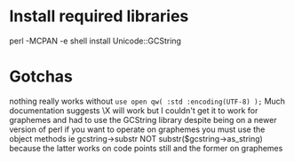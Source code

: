 # Install required libraries
perl -MCPAN -e shell
install Unicode::GCString

# Gotchas
nothing really works without `use open qw( :std :encoding(UTF-8) );`
Much documentation suggests \X will work but I couldn't get it to work for graphemes and had to use the GCString library despite being on a newer version of perl
if you want to operate on graphemes you must use the object methods ie gcstring->substr NOT substr($gcstring->as_string) because the latter works on code points still and the former on graphemes
